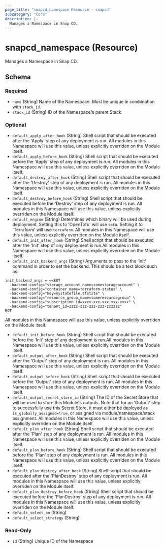```yaml
---
page_title: "snapcd_namespace Resource - snapcd"
subcategory: "Core"
description: |-
  Manages a Namespace in Snap CD.
---
```


# snapcd_namespace (Resource)

Manages a Namespace in Snap CD.




<!-- schema generated by tfplugindocs -->
## Schema

### Required

- `name` (String) Name of the Namespace. Must be unique in combination with `stack_id`.
- `stack_id` (String) ID of the Namespace's parent Stack.

### Optional

- `default_apply_after_hook` (String) Shell script that should be executed after the 'Apply' step of any deployment is run. All modules in this Namespace will use this value, unless explicitly overriden on the Module itself.
- `default_apply_before_hook` (String) Shell script that should be executed before the 'Apply' step of any deployment is run. All modules in this Namespace will use this value, unless explicitly overriden on the Module itself.
- `default_destroy_after_hook` (String) Shell script that should be executed after the 'Destroy' step of any deployment is run. All modules in this Namespace will use this value, unless explicitly overriden on the Module itself.
- `default_destroy_before_hook` (String) Shell script that should be executed before the 'Destroy' step of any deployment is run. All modules in this Namespace will use this value, unless explicitly overriden on the Module itself.
- `default_engine` (String) Determines which binary will be used during deployment. Setting this to 'OpenTofu' will use `tofu`. Setting it to 'Terraform' will use `terraform`. All modules in this Namespace will use this value, unless explicitly overriden on the Module itself.
- `default_init_after_hook` (String) Shell script that should be executed after the 'Init' step of any deployment is run.All modules in this Namespace will use this value, unless explicitly overriden on the Module itself.
- `default_init_backend_args` (String) Arguments to pass to the 'init' command in order to set the backend. This should be a text block such as:

```
init_backend_args = <<EOT
  -backend-config="storage_account_name=somestorageaccount" \
  -backend-config="container_name=terraform-states" \
  -backend-config="key=mystatefile.tfstate" \
  -backend-config="resource_group_name=someresourcegroup" \
  -backend-config="subscription_id=xxxx-xxx-xxx-xxx-xxxx" \
  -backend-config="tenant_id=zzzz-zzz-zzz-zzz-zzzzzz"
EOT
```

All modules in this Namespace will use this value, unless explicitly overriden on the Module itself.
- `default_init_before_hook` (String) Shell script that should be executed before the 'Init' step of any deployment is run.All modules in this Namespace will use this value, unless explicitly overriden on the Module itself.
- `default_output_after_hook` (String) Shell script that should be executed after the 'Output' step of any deployment is run. All modules in this Namespace will use this value, unless explicitly overriden on the Module itself.
- `default_output_before_hook` (String) Shell script that should be executed before the 'Output' step of any deployment is run. All modules in this Namespace will use this value, unless explicitly overriden on the Module itself.
- `default_output_secret_store_id` (String) The ID of the Secret Store that will be used to store this Module's outputs. Note that for an 'Output' step to successfully use this Secret Store, it must either be deployed as `is_globally_assigned=true`, or assigned via module/namespace/stack assignment. All modules in this Namespace will use this value, unless explicitly overriden on the Module itself.
- `default_plan_after_hook` (String) Shell script that should be executed after the 'Plan' step of any deployment is run. All modules in this Namespace will use this value, unless explicitly overriden on the Module itself.
- `default_plan_before_hook` (String) Shell script that should be executed before the 'Plan' step of any deployment is run. All modules in this Namespace will use this value, unless explicitly overriden on the Module itself.
- `default_plan_destroy_after_hook` (String) Shell script that should be executed after the 'PlanDestroy' step of any deployment is run. All modules in this Namespace will use this value, unless explicitly overriden on the Module itself.
- `default_plan_destroy_before_hook` (String) Shell script that should be executed before the 'PlanDestroy' step of any deployment is run. All modules in this Namespace will use this value, unless explicitly overriden on the Module itself.
- `default_select_on` (String)
- `default_select_strategy` (String)

### Read-Only

- `id` (String) Unique ID of the Namespace
